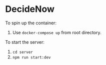 # DecideNow

To spin up the container:
1. Use `docker-compose up` from root directory.

To start the server:
1. `cd server`
2. `npm run start:dev`
